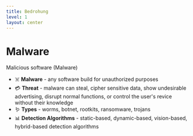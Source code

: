 ```yaml
---
title: Bedrohung
level: 1
layout: center
---
```


# Malware

Malicious software (Malware)

- ☠️ **Malware** - any software build for unauthorized purposes
- 💳 **Threat** - malware can steal, cipher sensitive data, show undesirable advertising, disrupt normal functions, or control the user's revice without their knowledge
- 🪱 **Types** - worms, botnet, rootkits, ransomware, trojans
- 📊 **Detection Algorithms** - static-based, dynamic-based, vision-based, hybrid-based detection algorithms

